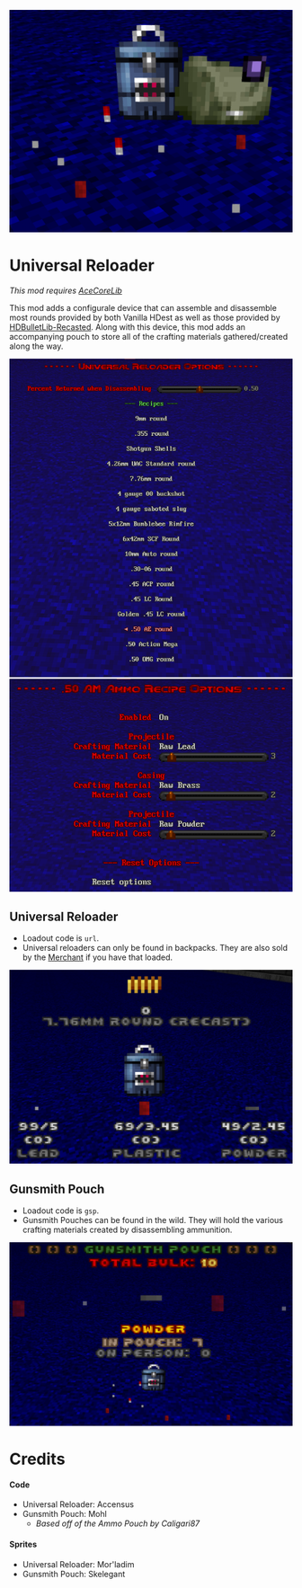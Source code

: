![thumbnail](./screenshots/thumbnail.png)

# Universal Reloader
_This mod requires [AceCoreLib](https://github.com/HDest-Community/AceCoreLib)_

This mod adds a configurale device that can assemble and disassemble most rounds provided by both Vanilla HDest as well as those provided by [HDBulletLib-Recasted](https://github.com/HDest-Community/HDBulletLib-Recasted).  Along with this device, this mod adds an accompanying pouch to store all of the crafting materials gathered/created along the way.

![options-menu](./screenshots/options-menu.png)
![recipe-options](./screenshots/recipe-options.png)

## Universal Reloader
- Loadout code is `url`.
- Universal reloaders can only be found in backpacks. They are also sold by the [Merchant](https://github.com/HDest-Community/Merchant) if you have that loaded.

![example-recipe](./screenshots/example-recipe.png)

## Gunsmith Pouch
- Loadout code is `gsp`.
- Gunsmith Pouches can be found in the wild.  They will hold the various crafting materials created by disassembling ammunition.

![gunsmith-pouch](./screenshots/gunsmith-pouch-gui.png)

# Credits
#### Code
- Universal Reloader: Accensus
- Gunsmith Pouch: Mohl
  - _Based off of the Ammo Pouch by Caligari87_

#### Sprites
- Universal Reloader: Mor'ladim
- Gunsmith Pouch: Skelegant